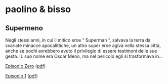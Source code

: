 # paolino & bisso

## Supermeno

Negli stessi anni, in cui il mitico eroe “ Superman “, salvava la terra da
svariate minacce apocalittiche, un altro super eroe agiva nella stessa
città, anche se pochi avrebbero avuto il privilegio di essere testimoni
delle sue gesta. IL suo nome era Oscar Meno, ma nel pericolo egli si
trasformava in…

[Episodio Zero](supermeno0.html) ([pdf](pdf/Supermeno0.pdf))

[Episodio 1](supermeno1.html) ([pdf](pdf/Supermeno1.pdf))

